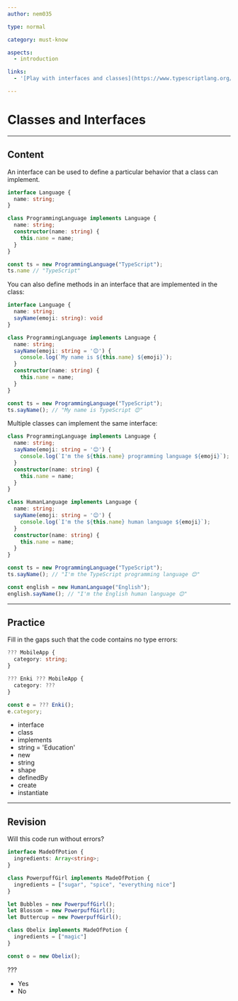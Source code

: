 ```yaml
---
author: nem035

type: normal

category: must-know

aspects:
  - introduction

links:
  - '[Play with interfaces and classes](https://www.typescriptlang.org/play/index.html?ssl=1&ssc=1&pln=30&pc=58#code/JYOwLgpgTgZghgYwgAgDJxAcwK50ygbwChlkQ4BbCALmQGcwpRMBuE+uATwDlKIAKCBQD2AK2C0GTLAEpaAN2HAAJkQC+RIggA2cOnWQAFKMMxRKFZuiy58yYBQAO2oRHAHrOPIXbkqkxmY2UjouXipBEXEA6UxkAF5kAHJAXg3AKD2kmWRiUlIEYRA6YRcAOm1TfgADAEkkimQwAAsUABICJuA6Er8INWRHEzMLZmRdG29kNqExYDVKmWDkDTyCqWwEMGEofh6Y5iyc3I6unoSyPkWNDS1VsAaDRJAIAHcjQfMKSyxPWwEAIgAKpxHBAAMoIJiOMB-BZEMBdUI8Pj8BbIAD0aOQf1q9SaKCBIPBkLuA1MHy+cTGXjs6T+mh0egMAAlsBQMD8Jg5nK53GgMNSfKRdvRAlhFojwgJptERbEzqkMgd2CtCsUIGUKjU6g1mpN2o1Ot0+H1GqyMKN+b89dLZvNLux8oVGOtNtthVJ9tllTrDadHhd2Fd6bdkG5MNpOo0zk9Xiy2SAOfh+H8AKJYCN0RowthhjONEoS5GojFYnE6lBp8OR5Cm+MW8Y0tJ-IA){website}'

---
```


# Classes and Interfaces

---
## Content

An interface can be used to define a particular behavior that a class can implement.

```ts
interface Language {
  name: string;
}

class ProgrammingLanguage implements Language {
  name: string;
  constructor(name: string) {
    this.name = name;
  }
}

const ts = new ProgrammingLanguage("TypeScript");
ts.name // "TypeScript"
```

You can also define methods in an interface that are implemented in the class:

```ts
interface Language {
  name: string;
  sayName(emoji: string): void
}

class ProgrammingLanguage implements Language {
  name: string;
  sayName(emoji: string = '😊') {
    console.log(`My name is ${this.name} ${emoji}`);
  }
  constructor(name: string) {
    this.name = name;
  }
}

const ts = new ProgrammingLanguage("TypeScript");
ts.sayName(); // "My name is TypeScript 😊"
```

Multiple classes can implement the same interface:

```ts
class ProgrammingLanguage implements Language {
  name: string;
  sayName(emoji: string = '😊') {
    console.log(`I'm the ${this.name} programming language ${emoji}`);
  }
  constructor(name: string) {
    this.name = name;
  }
}

class HumanLanguage implements Language {
  name: string;
  sayName(emoji: string = '😊') {
    console.log(`I'm the ${this.name} human language ${emoji}`);
  }
  constructor(name: string) {
    this.name = name;
  }
}

const ts = new ProgrammingLanguage("TypeScript");
ts.sayName(); // "I'm the TypeScript programming language 😊"

const english = new HumanLanguage("English");
english.sayName(); // "I'm the English human language 😊"
```

---
## Practice

Fill in the gaps such that the code contains no type errors:

```ts
??? MobileApp {
  category: string;
}

??? Enki ??? MobileApp {
  category: ???
}

const e = ??? Enki();
e.category;
```

* interface
* class
* implements
* string = 'Education'
* new
* string
* shape
* definedBy
* create
* instantiate

---
## Revision

Will this code run without errors?

```ts
interface MadeOfPotion {
  ingredients: Array<string>;
}

class PowerpuffGirl implements MadeOfPotion {
  ingredients = ["sugar", "spice", "everything nice"]
}

let Bubbles = new PowerpuffGirl();
let Blossom = new PowerpuffGirl();
let Buttercup = new PowerpuffGirl();

class Obelix implements MadeOfPotion {
  ingredients = ["magic"]
}

const o = new Obelix();
```

???

* Yes
* No
